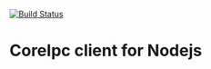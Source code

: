 [![Build Status](https://dev.azure.com/uipath/CoreIpc/_apis/build/status/CI%20for%20Nodejs?branchName=master)](https://dev.azure.com/uipath/CoreIpc/_build/latest?definitionId=635&branchName=master)
# CoreIpc client for Nodejs
